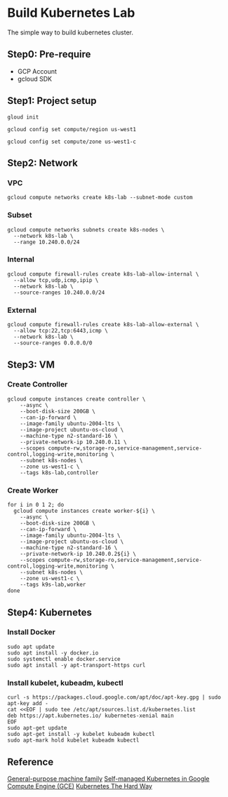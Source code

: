 # Build Kubernetes Lab
The simple way to build kubernetes cluster. 

## Step0: Pre-require
* GCP Account
* gcloud SDK

## Step1: Project setup
```
gloud init
```

```
gcloud config set compute/region us-west1
```

```
gcloud config set compute/zone us-west1-c
```

## Step2: Network 
### VPC
```
gcloud compute networks create k8s-lab --subnet-mode custom
```
### Subset
```
gcloud compute networks subnets create k8s-nodes \
  --network k8s-lab \
  --range 10.240.0.0/24
```
### Internal
```
gcloud compute firewall-rules create k8s-lab-allow-internal \
  --allow tcp,udp,icmp,ipip \
  --network k8s-lab \
  --source-ranges 10.240.0.0/24
```

### External
```
gcloud compute firewall-rules create k8s-lab-allow-external \
  --allow tcp:22,tcp:6443,icmp \
  --network k8s-lab \
  --source-ranges 0.0.0.0/0
```

## Step3: VM
### Create Controller
```
gcloud compute instances create controller \
    --async \
    --boot-disk-size 200GB \
    --can-ip-forward \
    --image-family ubuntu-2004-lts \
    --image-project ubuntu-os-cloud \
    --machine-type n2-standard-16 \
    --private-network-ip 10.240.0.11 \
    --scopes compute-rw,storage-ro,service-management,service-control,logging-write,monitoring \
    --subnet k8s-nodes \
    --zone us-west1-c \
    --tags k8s-lab,controller
```
### Create Worker
```
for i in 0 1 2; do
  gcloud compute instances create worker-${i} \
    --async \
    --boot-disk-size 200GB \
    --can-ip-forward \
    --image-family ubuntu-2004-lts \
    --image-project ubuntu-os-cloud \
    --machine-type n2-standard-16 \
    --private-network-ip 10.240.0.2${i} \
    --scopes compute-rw,storage-ro,service-management,service-control,logging-write,monitoring \
    --subnet k8s-nodes \
    --zone us-west1-c \
    --tags k9s-lab,worker
done

```

## Step4: Kubernetes
### Install Docker
```
sudo apt update
sudo apt install -y docker.io 
sudo systemctl enable docker.service
sudo apt install -y apt-transport-https curl
```

### Install kubelet, kubeadm, kubectl
```
curl -s https://packages.cloud.google.com/apt/doc/apt-key.gpg | sudo apt-key add -
cat <<EOF | sudo tee /etc/apt/sources.list.d/kubernetes.list
deb https://apt.kubernetes.io/ kubernetes-xenial main
EOF
sudo apt-get update
sudo apt-get install -y kubelet kubeadm kubectl
sudo apt-mark hold kubelet kubeadm kubectl
```

## Reference
[General-purpose machine family](https://cloud.google.com/compute/docs/general-purpose-machines#n2_machines)
[Self-managed Kubernetes in Google Compute Engine (GCE)](https://projectcalico.docs.tigera.io/getting-started/kubernetes/self-managed-public-cloud/gce)
[Kubernetes The Hard Way](https://github.com/kelseyhightower/kubernetes-the-hard-way)    
    



